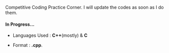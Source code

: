 Competitive Coding Practice Corner.
I will update the codes as soon as I do them.
#### In Progress...
- Languages Used : **C++**(mostly) & **C**

- Format : **.cpp**.
